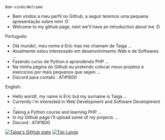     Bem-vindo/Welcome
 - Bem vindos a meu perfil no Github, a seguir teremos uma pequena apresentação sobre mim :D
 - Welcome to my github page, next we'll have an introduction about me :D
 
 
  Português:
- Olá mundo!, meu nome é Eric mas me chamam de Taiga ...
- Atualmente estou interessado em desenvolvimento Web e de Softwares ...
- Fazendo curso de Python e aprendendo PHP ...
- Na minha página do Github eu pretendo colocar meus projetos e exercicios por mais pequenos que sejam ...
- Discord para contato : AT#1600


 English:
- Hello world!, my name is Eric but my surname is Taiga ...
- Currently i'm interested in Web Development and Software Development ...
- Taking a Python course and learning PHP ...
- In my Github page i'll upload some of my projects ...
- Discord : AT#1600

[![Taiga's GitHub stats](https://github-readme-stats.vercel.app/api?username=Taiga&theme=radical)](https://github.com/anuraghazra/github-readme-stats)
[![Top Langs](https://github-readme-stats.vercel.app/api/top-langs/?username=Taiga&layout=compact&theme=radical)](https://github.com/anuraghazra/github-readme-stats)

<!---
TaigaAsk/TaigaAsk is a ✨ special ✨ repository because its `README.md` (this file) appears on your GitHub profile.
You can click the Preview link to take a look at your changes.
--->
